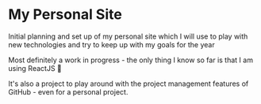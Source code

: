 # My Personal Site

Initial planning and set up of my personal site which I will use to play with new technologies and try to keep up with my goals for the year

Most definitely a work in progress - the only thing I know so far is that I am using ReactJS :slightly_smiling_face:

It's also a project to play around with the project management features of GitHub - even for a personal project.

